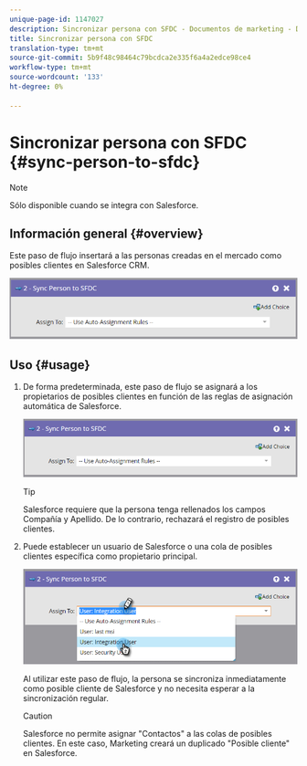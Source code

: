 ```yaml
---
unique-page-id: 1147027
description: Sincronizar persona con SFDC - Documentos de marketing - Documentación del producto
title: Sincronizar persona con SFDC
translation-type: tm+mt
source-git-commit: 5b9f48c98464c79bcdca2e335f6a4a2edce98ce4
workflow-type: tm+mt
source-wordcount: '133'
ht-degree: 0%

---
```



# Sincronizar persona con SFDC {#sync-person-to-sfdc}

>[!NOTE]
>
>Sólo disponible cuando se integra con Salesforce.

## Información general {#overview}

Este paso de flujo insertará a las personas creadas en el mercado como posibles clientes en Salesforce CRM.

![](assets/sync-person-to-sfdc.png)

## Uso {#usage}

1. De forma predeterminada, este paso de flujo se asignará a los propietarios de posibles clientes en función de las reglas de asignación automática de Salesforce.

   ![](assets/sync-person-to-sfdc.png)

   >[!TIP]
   >
   >Salesforce requiere que la persona tenga rellenados los campos Compañía y Apellido. De lo contrario, rechazará el registro de posibles clientes.

1. Puede establecer un usuario de Salesforce o una cola de posibles clientes específica como propietario principal.

   ![](assets/sync-person-to-sfdc-2.png)

   Al utilizar este paso de flujo, la persona se sincroniza inmediatamente como posible cliente de Salesforce y no necesita esperar a la sincronización regular.

   >[!CAUTION]
   >
   >Salesforce no permite asignar &quot;Contactos&quot; a las colas de posibles clientes. En este caso, Marketing creará un duplicado &quot;Posible cliente&quot; en Salesforce.
